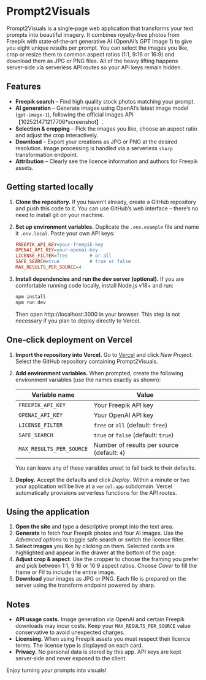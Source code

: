 # Prompt2Visuals

Prompt2Visuals is a single‑page web application that transforms your text
prompts into beautiful imagery. It combines royalty‑free photos from
Freepik with state‑of‑the‑art generative AI (OpenAI’s GPT Image 1) to give
you eight unique results per prompt. You can select the images you like,
crop or resize them to common aspect ratios (1:1, 9:16 or 16:9) and
download them as JPG or PNG files. All of the heavy lifting happens
server‑side via serverless API routes so your API keys remain hidden.

## Features

* **Freepik search** – Find high quality stock photos matching your prompt.
* **AI generation** – Generate images using OpenAI’s latest image model
  (`gpt-image-1`), following the official images API【102521471217706†screenshot】.
* **Selection & cropping** – Pick the images you like, choose an aspect
  ratio and adjust the crop interactively.
* **Download** – Export your creations as JPG or PNG at the desired
  resolution. Image processing is handled via a serverless `sharp`
  transformation endpoint.
* **Attribution** – Clearly see the licence information and authors for
  Freepik assets.

## Getting started locally

1. **Clone the repository.** If you haven’t already, create a GitHub
   repository and push this code to it. You can use GitHub’s web
   interface – there’s no need to install git on your machine.
2. **Set up environment variables.** Duplicate the `.env.example` file
   and name it `.env.local`. Paste your own API keys:

   ```ini
   FREEPIK_API_KEY=your-freepik-key
   OPENAI_API_KEY=your-openai-key
   LICENSE_FILTER=free        # or all
   SAFE_SEARCH=true           # true or false
   MAX_RESULTS_PER_SOURCE=4
   ```
3. **Install dependencies and run the dev server (optional).**
   If you are comfortable running code locally, install Node.js v18+ and
   run:

   ```bash
   npm install
   npm run dev
   ```

   Then open http://localhost:3000 in your browser. This step is not
   necessary if you plan to deploy directly to Vercel.

## One‑click deployment on Vercel

1. **Import the repository into Vercel.** Go to [Vercel](https://vercel.com)
   and click *New Project*. Select the GitHub repository containing
   Prompt2Visuals.
2. **Add environment variables.** When prompted, create the following
   environment variables (use the names exactly as shown):

   | Variable name             | Value                                      |
   |---------------------------|--------------------------------------------|
   | `FREEPIK_API_KEY`        | Your Freepik API key                        |
   | `OPENAI_API_KEY`         | Your OpenAI API key                         |
   | `LICENSE_FILTER`         | `free` or `all` (default: `free`)           |
   | `SAFE_SEARCH`            | `true` or `false` (default: `true`)         |
   | `MAX_RESULTS_PER_SOURCE` | Number of results per source (default: `4`) |

   You can leave any of these variables unset to fall back to their defaults.
3. **Deploy.** Accept the defaults and click *Deploy*. Within a minute or
   two your application will be live at a `vercel.app` subdomain. Vercel
   automatically provisions serverless functions for the API routes.

## Using the application

1. **Open the site** and type a descriptive prompt into the text area.
2. **Generate** to fetch four Freepik photos and four AI images. Use the
   *Advanced options* to toggle safe search or switch the licence filter.
3. **Select images** you like by clicking on them. Selected cards are
   highlighted and appear in the drawer at the bottom of the page.
4. **Adjust crop & aspect**. Use the cropper to choose the framing you
   prefer and pick between 1:1, 9:16 or 16:9 aspect ratios. Choose
   *Cover* to fill the frame or *Fit* to include the entire image.
5. **Download** your images as JPG or PNG. Each file is prepared on the
   server using the transform endpoint powered by sharp.

## Notes

* **API usage costs.** Image generation via OpenAI and certain Freepik
  downloads may incur costs. Keep your `MAX_RESULTS_PER_SOURCE` value
  conservative to avoid unexpected charges.
* **Licensing.** When using Freepik assets you must respect their
  licence terms. The licence type is displayed on each card.
* **Privacy.** No personal data is stored by this app. API keys are kept
  server‑side and never exposed to the client.

Enjoy turning your prompts into visuals!
